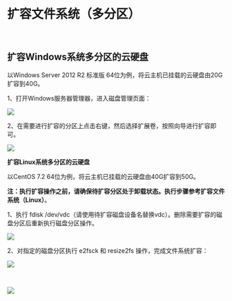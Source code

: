 # 扩容文件系统（多分区）

<br>

## 扩容Windows系统多分区的云硬盘

以Windows Server 2012 R2 标准版 64位为例，将云主机已挂载的云硬盘由20G扩容到40G。

1、打开Windows服务器管理器，进入磁盘管理页面：

![](https://github.com/jdcloudcom/cn/blob/edit/image/Elastic-Compute/CloudDisk/cloud-disk/expand-filesystem/expand_multipart_001.jpg)


2、在需要进行扩容的分区上点击右键，然后选择扩展卷，按照向导进行扩容即可。


![](https://github.com/jdcloudcom/cn/blob/edit/image/Elastic-Compute/CloudDisk/cloud-disk/expand-filesystem/expand_multipart_002.jpg)

**扩容Linux系统多分区的云硬盘**

以CentOS 7.2 64位为例，将云主机已挂载的云硬盘由40G扩容到50G。

**注：执行扩容操作之前，请确保待扩容分区处于卸载状态。执行步骤参考扩容文件系统（Linux）**。

1、执行 fdisk /dev/vdc（请使用待扩容磁盘设备名替换vdc）。删除需要扩容的磁盘分区后重新执行磁盘分区操作。



![](https://github.com/jdcloudcom/cn/blob/edit/image/Elastic-Compute/CloudDisk/cloud-disk/expand-filesystem/expand_multipart_003.jpg)


2、对指定的磁盘分区执行 e2fsck 和 resize2fs 操作，完成文件系统扩容：


![](https://github.com/jdcloudcom/cn/blob/edit/image/Elastic-Compute/CloudDisk/cloud-disk/expand-filesystem/expand_multipart_004.jpg)

<br>

![](https://github.com/jdcloudcom/cn/blob/edit/image/Elastic-Compute/CloudDisk/cloud-disk/expand-filesystem/expand_multipart_005.jpg)



	
	


